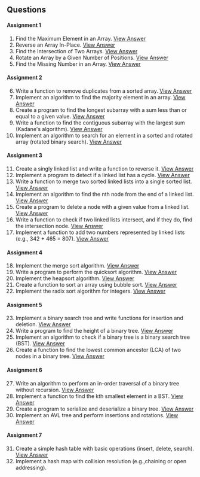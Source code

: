 ## Questions

#### Assignment 1
1. Find the Maximum Element in an Array. [View Answer](./FindMaxFromArray.c)
2. Reverse an Array In-Place. [View Answer](./ReverseArray.c)
3. Find the Intersection of Two Arrays. [View Answer](./IntersectionOfTwoArray.c)
4. Rotate an Array by a Given Number of Positions. [View Answer](./RotateArray.c)
5. Find the Missing Number in an Array. [View Answer](./FindMissingNumber.c)

#### Assignment 2
6. Write a function to remove duplicates from a sorted array. [View Answer](./RemoveDuplicateFromSortedArray.c)
7. Implement an algorithm to find the majority element in an array. [View Answer](./MajorityElementInArray.c)
8. Create a program to find the longest subarray with a sum less than or equal to a given value. [View Answer](./LongestSubarray.c)
9. Write a function to find the contiguous subarray with the largest sum (Kadane's algorithm). [View Answer](./KadanesAlgorithm.c)
10. Implement an algorithm to search for an element in a sorted and rotated array (rotated binary search). [View Answer](./RotatedBinarySearch.c)

#### Assignment 3
11. Create a singly linked list and write a function to reverse it. [View Answer](./SinglyLinkedListReversed.c)
12. Implement a program to detect if a linked list has a cycle. [View Answer](./CheckCycleInLinkedList.c)
13. Write a function to merge two sorted linked lists into a single sorted list. [View Answer](./SortedMergedList.c)
14. Implement an algorithm to find the nth node from the end of a linked list. [View Answer](./FindNthNodeLinkedList.c)
15. Create a program to delete a node with a given value from a linked list. [View Answer](./DeleteNodeLinkedList.c)
16. Write a function to check if two linked lists intersect, and if they do, find the intersection node. [View Answer](./ListIntersection.c)
17. Implement a function to add two numbers represented by linked lists (e.g., 342 + 465 = 807). [View Answer](./AdditionUsingList.c)

#### Assignment 4
18. Implement the merge sort algorithm. [View Answer](./MergeSort.c)
19. Write a program to perform the quicksort algorithm. [View Answer](./QuickSort.c)
20. Implement the heapsort algorithm. [View Answer](./HeapSort.c)
21. Create a function to sort an array using bubble sort. [View Answer](./BubbleSort.c)
22. Implement the radix sort algorithm for integers. [View Answer](./RadixSort.c)

#### Assignment 5
23. Implement a binary search tree and write functions for insertion and deletion. [View Answer](./BinarySearchTreeInsertionDeletion.c)
24. Write a program to find the height of a binary tree. [View Answer](./BinarySearchTreeFindHeight.c)
25. Implement an algorithm to check if a binary tree is a binary search tree (BST). [View Answer](./CheckBinarySearchTree.c)
26. Create a function to find the lowest common ancestor (LCA) of two nodes in a binary tree. [View Answer](./BinarySearchTreeLowestCommonAncestor.c)

#### Assignment 6
27. Write an algorithm to perform an in-order traversal of a binary tree without recursion. [View Answer](./BinarySearchTreeInorderWithoutRecursion.c)
28. Implement a function to find the kth smallest element in a BST. [View Answer](./BinarySearchTreeKthSmallestElement.c)
29. Create a program to serialize and deserialize a binary tree. [View Answer](./BinaryTreeSerializeDeserialize.c)
30. Implement an AVL tree and perform insertions and rotations. [View Answer](./AVLTree.c)

#### Assignment 7
31.  Create a simple hash table with basic operations (insert, delete, search). [View Answer](./HashTableSimple.c)
32.  Implement a hash map with collision resolution (e.g.,chaining or open addressing).